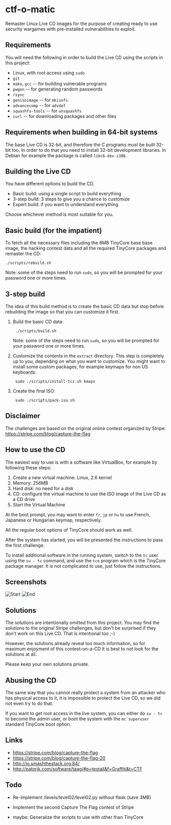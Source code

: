 ctf-o-matic
===========
Remaster Linux Live CD images for the purpose of creating ready to
use security wargames with pre-installed vulnerabilities to exploit.


Requirements
------------
You will need the following in order to build the Live CD using
the scripts in this project:

* Linux, with root access using `sudo`
* `git`
* `make`, `gcc` -- for building vulnerable programs
* `pwgen` -- for generating random passwords
* `rsync`
* `genisoimage` -- for `mkisofs`
* `advancecomp` -- for `advdef`
* `squashfs-tools` -- for `unsquashfs`
* `curl` -- for downloading packages and other files


Requirements when building in 64-bit systems
--------------------------------------------
The base Live CD is 32-bit, and therefore the C programs
must be built 32-bit too. In order to do that you need
to install 32-bit development libraries. In Debian for
example the package is called `libc6-dev-i386`.


Building the Live CD
--------------------
You have different options to build the CD.

* Basic build: using a single script to build everything
* 3-step build: 3 steps to give you a chance to customize
* Expert build: if you want to understand everything

Choose whichever method is most suitable for you.


Basic build (for the impatient)
-------------------------------
To fetch all the necessary files including the 8MB TinyCore base
base image, the hacking contest data and all the required TinyCore
packages and remaster the CD:

    ./scripts/rebuild.sh

Note: some of the steps need to run `sudo`, so you will be prompted
for your password one or more times.


3-step build
------------
The idea of this build method is to create the basic CD data but stop
before rebuilding the image so that you can customize it first.

1. Build the basic CD data:

        ./scripts/build.sh

   Note: some of the steps need to run `sudo`, so you will be
   prompted for your password one or more times.

2. Customize the contents in the `extract` directory. This step is
   completely up to you, depending on what you want to customize.
   You might want to install some custom packages, for example
   keymaps for non US keyboards:

        sudo ./scripts/install-tcz.sh kmaps

3. Create the final ISO:

        sudo ./scripts/pack-iso.sh


Disclaimer
----------
The challenges are based on the original online contest
organized by Stripe:
https://stripe.com/blog/capture-the-flag


How to use the CD
-----------------
The easiest way to use is with a software like VirtualBox,
for example by following these steps:

1. Create a new virtual machine: Linux, 2.6 kernel
2. Memory: 256MB
3. Hard disk: no need for a disk
4. CD: configure the virtual machine to use the ISO image
   of the Live CD as a CD drive
5. Start the Virtual Machine

At the boot prompt, you may want to enter `fr`, `jp` or `hu`
to use French, Japanese or Hungarian keymap, respectively.

All the regular boot options of TinyCore should work as well.

After the system has started, you will be presented the
instructions to pass the first challenge.

To install additional software in the running system,
switch to the `tc` user using the `su - tc` command, and
use the `tce` program which is the TinyCore package manager.
It is not complicated to use, just follow the instructions.


Screenshots
-----------
![Start](https://github.com/janosgyerik/ctf-o-matic/raw/master/images/start.png)
![End](https://github.com/janosgyerik/ctf-o-matic/raw/master/images/end.png)


Solutions
---------
The solutions are intentionally omitted from this project.
You may find the solutions to the original Stripe challenges,
but don't be surprised if they don't work on this Live CD.
That is intentional too ;-)

However, the solutions already reveal too much information,
so for maximum enjoyment of this contest-on-a-CD it is best
to not look for the solutions at all.

Please keep your own solutions private.


Abusing the CD
--------------
The same way that you cannot really protect a system from an
attacker who has physical access to it, it is impossible to
protect the Live CD, so we did not even try to do that.

If you want to get root access in the live system, you can
either do `su - tc` to become the admin user, or boot the
system with the `mc superuser` standard TinyCore boot option.


Links
-----
* https://stripe.com/blog/capture-the-flag
* https://stripe.com/blog/capture-the-flag-20
* http://io.smashthestack.org:84/
* http://patorjk.com/software/taag/#p=testall&f=Graffiti&t=CTF


Todo
----
* Re-implement /levels/level02/level02.py without flask (save 3MB)

* Implement the second Capture The Flag contest of Stripe

* maybe: Generalize the scripts to use with other than TinyCore


